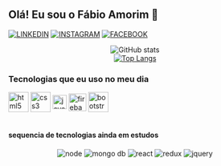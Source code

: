 ## Olá! Eu sou o Fábio Amorim 👋 

[![LINKEDIN](https://img.shields.io/badge/LinkedIn-0077B5?style=for-the-badge&logo=linkedin&logoColor=black)](https://linkedin.com/in/fabio-amorim-4545011a1)
[![INSTAGRAM](https://img.shields.io/badge/Instagram-E4405F?style=for-the-badge&logo=instagram&logoColor=black)](https://instagram.com/Fabioamorim20)
[![FACEBOOK](https://img.shields.io/badge/Facebook-1877F2?style=for-the-badge&logo=facebook&logoColor=black)](https://facebook.com/fabio.amorim.988)

<div align="center">
   
   ![GitHub stats](https://github-readme-stats.vercel.app/api?username=fabioamorim25&show_icons=true&theme=codeSTACKr)
  <br>
   [![Top Langs](https://github-readme-stats.vercel.app/api/top-langs/?username=fabioamorim25&layout=compact)](https://github.com/anuraghazra/github-readme-stats)
</div>

### Tecnologias que eu uso no meu dia
<div>  
   <img align="center" alt="html5" src="https://cdn.jsdelivr.net/gh/devicons/devicon/icons/html5/html5-original-wordmark.svg" width="40"/>
   <img align="center" alt="css3"  src="https://cdn.jsdelivr.net/gh/devicons/devicon/icons/css3/css3-original-wordmark.svg" width="40"/>
   <img align="center" alt="javascript" src="https://cdn.jsdelivr.net/gh/devicons/devicon/icons/javascript/javascript-original.svg" width="28" />      
   <img align="center" alt="firebase" src="https://cdn.jsdelivr.net/gh/devicons/devicon/icons/firebase/firebase-plain-wordmark.svg" width="35"/>
   <img align="center" alt="bootstrap" src="https://cdn.jsdelivr.net/gh/devicons/devicon/icons/bootstrap/bootstrap-original-wordmark.svg" width="40"/>
</div>
 <br>
 
 #### sequencia de tecnologias ainda em estudos
  <div align="center">
   <img align="center" alt="node" src="https://img.shields.io/badge/Node.js-43853D?style=for-the-badge&logo=node.js&logoColor=white">   
   <img align="center" alt="mongo db" src="https://img.shields.io/badge/MongoDB-4EA94B?style=for-the-badge&logo=mongodb&logoColor=white">
   <img align="center" alt="react" src="https://img.shields.io/badge/React-20232A?style=for-the-badge&logo=react&logoColor=61DAFB">
   <img align="center" alt="redux" src="https://img.shields.io/badge/Redux-593D88?style=for-the-badge&logo=redux&logoColor=white">
   <img align="center" alt="jquery" src="https://img.shields.io/badge/jQuery-0769AD?style=for-the-badge&logo=jquery&logoColor=white">
</div>
